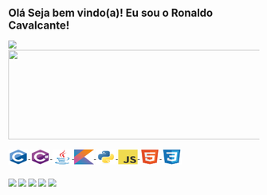 ## Olá Seja bem vindo(a)! Eu sou o Ronaldo Cavalcante!

<div>
  <a href="https://github.com/ronaldo-cavalcante">
  <img height="180em" src="https://github-readme-stats.vercel.app/api?username=ronaldo-cavalcante&amp;show_icons=true&amp;theme=vue-dark&amp;include_all_commits=true&amp;count_private=true" style="max-width:100%;">
  <img height="180em" width="3800em" src="https://github-readme-stats.vercel.app/api/top-langs/?username=ronaldo-cavalcante&amp;layout=compact&amp;langs_count=7&amp;theme=vue-dark" style="max-width:100%;">  
  </a></div><a href="https://github.com/ronaldo-cavalcante">
<div><br>
   <img align="center" alt="Ronaldo-C" height="30" width="40" src="https://raw.githubusercontent.com/devicons/devicon/master/icons/c/c-original.svg" style="max-width:100%;">
   <img align="center" alt="Ronaldo-Csharp" height="30" width="40" src="https://raw.githubusercontent.com/devicons/devicon/master/icons/csharp/csharp-original.svg" style="max-width:100%;">
   <img align="center" alt="Ronaldo-Jv" height="30" width="40" src="https://raw.githubusercontent.com/devicons/devicon/master/icons/java/java-original.svg" style="max-width:100%;">
   <img align="center" alt="Ronaldo-Kt" height="30" width="40" src="https://raw.githubusercontent.com/devicons/devicon/master/icons/kotlin/kotlin-original.svg" style="max-width:100%;">
   <img align="center" alt="Ronaldo-Python" height="30" width="40" src="https://raw.githubusercontent.com/devicons/devicon/master/icons/python/python-original.svg" style="max-width:100%;"> 
  <img align="center" alt="Ronaldo-js" height="30" width="40" src="https://raw.githubusercontent.com/devicons/devicon/master/icons/javascript/javascript-original.svg" style="max-width:100%;">
   <img align="center" alt="Ronaldo-HTML" height="30" width="40" src="https://raw.githubusercontent.com/devicons/devicon/master/icons/html5/html5-original.svg" style="max-width:100%;">
  <img align="center" alt="Ronaldo-CSS" height="30" width="40" src="https://raw.githubusercontent.com/devicons/devicon/master/icons/css3/css3-original.svg" style="max-width:100%;">
  <h2></h2>
  </a><div><a href="https://github.com/ronaldo-cavalcante"> 
  </a><a href="https://www.youtube.com/channel/" rel="nofollow"><img src="https://img.shields.io/badge/YouTube-FF0000?style=for-the-badge&amp;logo=youtube&amp;logoColor=white" style="max-width:100%;"></a>
  <a href="https://www.linkedin.com/in/ronaldo-cavalcante" rel="nofollow"><img src="https://img.shields.io/badge/-LinkedIn-%230077B5?style=for-the-badge&amp;logo=linkedin&amp;logoColor=white" style="max-width:100%;"></a>  
  <a href="https://discord.gg/" rel="nofollow"><img src="https://img.shields.io/badge/Discord-7289DA?style=for-the-badge&amp;logo=discord&amp;logoColor=white" style="max-width:100%;"></a> 
   <a href="https://instagram.com/ronaldo-cavalcante" rel="nofollow"><img src="https://img.shields.io/badge/-Instagram-%23E4405F?style=for-the-badge&amp;logo=instagram&amp;logoColor=white" style="max-width:100%;"></a>
  <a href="mailto:contato.ronaldocavalcante@gmail.com"><img src="https://img.shields.io/badge/-Gmail-%23333?style=for-the-badge&amp;logo=gmail&amp;logoColor=white" style="max-width:100%;"></a> 
<p><a target="_blank" rel="noopener noreferrer" href="https://github.com/ronaldo-cavalcante/ronaldo-cavalcante/blob/output/github-contribution-grid-snake.svg"><img 
</div>
 

